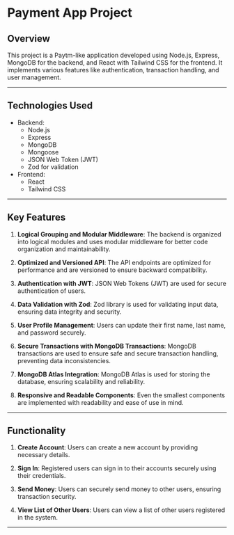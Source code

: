 # Payment App Project

## Overview
This project is a Paytm-like application developed using Node.js, Express, MongoDB for the backend, and React with Tailwind CSS for the frontend. It implements various features like authentication, transaction handling, and user management.

---

## Technologies Used
- Backend:
  - Node.js
  - Express
  - MongoDB
  - Mongoose
  - JSON Web Token (JWT)
  - Zod for validation
- Frontend:
  - React
  - Tailwind CSS

---

## Key Features

1. **Logical Grouping and Modular Middleware**: The backend is organized into logical modules and uses modular middleware for better code organization and maintainability.

2. **Optimized and Versioned API**: The API endpoints are optimized for performance and are versioned to ensure backward compatibility.

3. **Authentication with JWT**: JSON Web Tokens (JWT) are used for secure authentication of users.

4. **Data Validation with Zod**: Zod library is used for validating input data, ensuring data integrity and security.

5. **User Profile Management**: Users can update their first name, last name, and password securely.

6. **Secure Transactions with MongoDB Transactions**: MongoDB transactions are used to ensure safe and secure transaction handling, preventing data inconsistencies.

7. **MongoDB Atlas Integration**: MongoDB Atlas is used for storing the database, ensuring scalability and reliability.

8. **Responsive and Readable Components**: Even the smallest components are implemented with readability and ease of use in mind.

---

## Functionality

1. **Create Account**: Users can create a new account by providing necessary details.

2. **Sign In**: Registered users can sign in to their accounts securely using their credentials.

3. **Send Money**: Users can securely send money to other users, ensuring transaction security.

4. **View List of Other Users**: Users can view a list of other users registered in the system.

---

